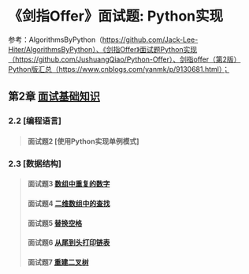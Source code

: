 # 《剑指Offer》面试题: Python实现
参考：AlgorithmsByPython（https://github.com/Jack-Lee-Hiter/AlgorithmsByPython）、《剑指Offer》面试题Python实现（https://github.com/JushuangQiao/Python-Offer）、剑指offer（第2版）Python版汇总（https://www.cnblogs.com/yanmk/p/9130681.html）；

## 第2章 [面试基础知识](/second)
### 2.2 [编程语言]
> #### 面试题2 [使用Python实现单例模式]
### 2.3 [数据结构]
> #### 面试题3 [数组中重复的数字](./#题目03：数组中重复的数字.py)
> #### 面试题4 [二维数组中的查找](./#题目04：二维数组中的查找.py)
> #### 面试题5 [替换空格](./#题目05：替换空格.py)
> #### 面试题6 [从尾到头打印链表](./#题目06：从尾到头打印链表.py)
> #### 面试题7 [重建二叉树](./#题目07：重建二叉树.py)
